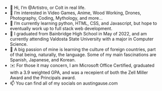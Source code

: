 - 👋 Hi, I’m @Artistro, or Colt in real life.
- 👀 I’m interested in Video Games, Anime, Wood Working, Drones, Photography, Coding, Mythology, and more...
- 🌱 I’m currently learning python, HTML, CSS, and Javascript, but hope to eventually work up to full stack web development.
- :school: I graduated from Bainbridge High School in May of 2022, and am currently attending Valdosta State University with a major in Computer Science.
- :mount_fuji: A big passion of mine is learning the culture of foreign countries, part of that being, naturally, the language. Some of my main fascinations are Spanish, Japanese, and Korean.
- :envelope: For those it may concern, I am Microsoft Office Certified, graduated with a 3.9 weighted GPA, and was a recepient of both the Zell Miller Award and the Principals award.
- 📫 You can find all of my socials on austingause.com

<!---
Artistro/Artistro is a ✨ special ✨ repository because its `README.md` (this file) appears on your GitHub profile.
You can click the Preview link to take a look at your changes.
--->
